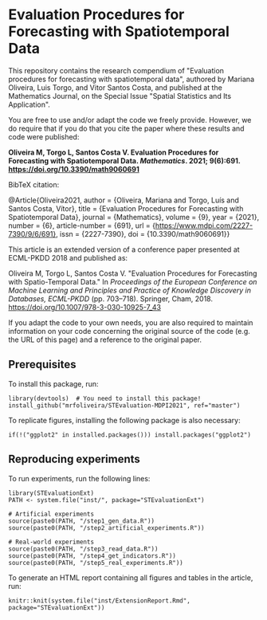 # Evaluation Procedures for Forecasting with Spatiotemporal Data

This repository contains the research compendium of "Evaluation procedures for forecasting with spatiotemporal data", authored by Mariana Oliveira, Luis Torgo, and Vitor Santos Costa, and published at the Mathematics Journal, on the Special Issue "Spatial Statistics and Its Application".

You are free to use and/or adapt the code we freely provide. However, we do require that if you do that you cite the paper where these results and code were published:

**Oliveira M, Torgo L, Santos Costa V. Evaluation Procedures for Forecasting with Spatiotemporal Data. *Mathematics*. 2021; 9(6):691. https://doi.org/10.3390/math9060691**

BibTeX citation:

@Article{Oliveira2021, author = {Oliveira, Mariana and Torgo, Luís and Santos Costa, Vítor}, title = {Evaluation Procedures for Forecasting with Spatiotemporal Data}, journal = {Mathematics}, volume = {9}, year = {2021}, number = {6}, article-number = {691}, url = {https://www.mdpi.com/2227-7390/9/6/691}, issn = {2227-7390}, doi = {10.3390/math9060691}}


This article is an extended version of a conference paper presented at ECML-PKDD 2018 and published as:

Oliveira M, Torgo L, Santos Costa V. "Evaluation Procedures for Forecasting with Spatio-Temporal Data." In *Proceedings of the European Conference on Machine Learning and Principles and Practice of Knowledge Discovery in Databases, ECML-PKDD* (pp. 703–718). Springer, Cham, 2018. https://doi.org/10.1007/978-3-030-10925-7_43


If you adapt the code to your own needs, you are also required to maintain information on your code concerning the original source of the code (e.g. the URL of this page) and a reference to the original paper.

## Prerequisites

To install this package, run:

```
library(devtools)  # You need to install this package!
install_github("mrfoliveira/STEvaluation-MDPI2021", ref="master")
```

To replicate figures, installing the following package is also necessary:

```
if(!("ggplot2" in installed.packages())) install.packages("ggplot2")
```

## Reproducing experiments

To run experiments, run the following lines:

```
library(STEvaluationExt)
PATH <- system.file("inst/", package="STEvaluationExt")

# Artificial experiments
source(paste0(PATH, "/step1_gen_data.R"))
source(paste0(PATH, "/step2_artificial_experiments.R"))

# Real-world experiments
source(paste0(PATH, "/step3_read_data.R"))
source(paste0(PATH, "/step4_get_indicators.R"))
source(paste0(PATH, "/step5_real_experiments.R"))
```

To generate an HTML report containing all figures and tables in the article, run:

```
knitr::knit(system.file("inst/ExtensionReport.Rmd", package="STEvaluationExt"))
```

